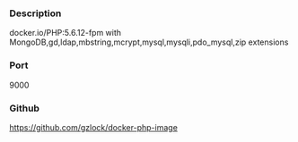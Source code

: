 ### Description
docker.io/PHP:5.6.12-fpm with MongoDB,gd,ldap,mbstring,mcrypt,mysql,mysqli,pdo_mysql,zip extensions
### Port
9000
### Github
https://github.com/gzlock/docker-php-image